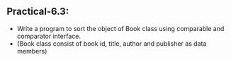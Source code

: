 ## Practical-6.3:

- Write a program to sort the object of Book class using comparable and comparator interface. 
- (Book class consist of book id, title, author and publisher as data members)